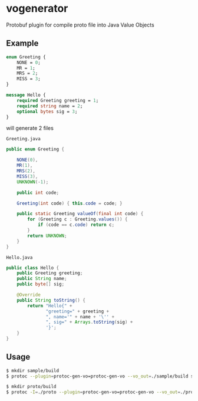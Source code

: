 # vogenerator
Protobuf plugin for compile proto file into Java Value Objects

## Example

```protobuf
enum Greeting {
    NONE = 0;
    MR = 1;
    MRS = 2;
    MISS = 3;
}

message Hello {
    required Greeting greeting = 1;
    required string name = 2;
    optional bytes sig = 3;
}
```

will generate 2 files

`Greeting.java`

```java
public enum Greeting {

    NONE(0),
    MR(1),
    MRS(2),
    MISS(3),
    UNKNOWN(-1);

    public int code;

    Greeting(int code) { this.code = code; }

    public static Greeting valueOf(final int code) {
        for (Greeting c : Greeting.values()) {
            if (code == c.code) return c;
        }
        return UNKNOWN;
    }
}
```

`Hello.java`

```java
public class Hello {
    public Greeting greeting;
    public String name;
    public byte[] sig;

    @Override
    public String toString() {
        return "Hello{" +
               "greeting=" + greeting +
               ", name='" + name + '\'' +
               ", sig=" + Arrays.toString(sig) +
               '}';
    }
}
```



## Usage

```bash
$ mkdir sample/build
$ protoc --plugin=protoc-gen-vo=protoc-gen-vo --vo_out=./sample/build sample/hello.proto
```

```bash
$ mkdir proto/build
$ protoc -I=./proto --plugin=protoc-gen-vo=protoc-gen-vo --vo_out=./proto/build proto/group.proto
```